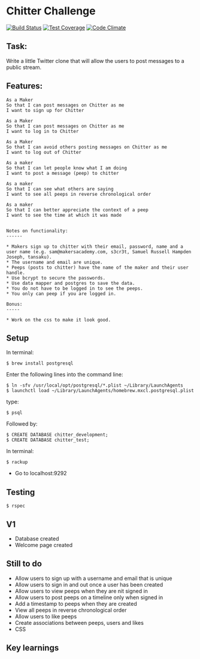 Chitter Challenge
=================
[![Build Status](https://travis-ci.org/richgeog/chitter-challenge.svg)](https://travis-ci.org/richgeog/chitter-challenge) [![Test Coverage](https://codeclimate.com/github/richgeog/chitter-challenge/badges/coverage.svg)](https://codeclimate.com/github/richgeog/chitter-challenge/coverage) [![Code Climate](https://codeclimate.com/github/richgeog/chitter-challenge/badges/gpa.svg)](https://codeclimate.com/github/richgeog/chitter-challenge)

## Task:

Write a little Twitter clone that will allow the users to post messages to a public stream.

## Features:

````
As a Maker
So that I can post messages on Chitter as me
I want to sign up for Chitter

As a Maker
So that I can post messages on Chitter as me
I want to log in to Chitter

As a Maker
So that I can avoid others posting messages on Chitter as me
I want to log out of Chitter

As a maker
So that I can let people know what I am doing
I want to post a message (peep) to chitter

As a maker
So that I can see what others are saying
I want to see all peeps in reverse chronological order

As a maker
So that I can better appreciate the context of a peep
I want to see the time at which it was made


Notes on functionality:
------

* Makers sign up to chitter with their email, password, name and a user name (e.g. sam@makersacademy.com, s3cr3t, Samuel Russell Hampden Joseph, tansaku).
* The username and email are unique.
* Peeps (posts to chitter) have the name of the maker and their user handle.
* Use bcrypt to secure the passwords.
* Use data mapper and postgres to save the data.
* You do not have to be logged in to see the peeps.
* You only can peep if you are logged in.

Bonus:
-----

* Work on the css to make it look good.
````

## Setup

In terminal:
````
$ brew install postgresql
````

Enter the following lines into the command line:
````
$ ln -sfv /usr/local/opt/postgresql/*.plist ~/Library/LaunchAgents
$ launchctl load ~/Library/LaunchAgents/homebrew.mxcl.postgresql.plist
````

type:
````
$ psql
````

Followed by:
````
$ CREATE DATABASE chitter_development;
$ CREATE DATABASE chitter_test;
````

In terminal:
````
$ rackup
````
* Go to localhost:9292

## Testing

````
$ rspec
````

## V1

* Database created
* Welcome page created

## Still to do

* Allow users to sign up with a username and email that is unique
* Allow users to sign in and out once a user has been created
* Allow users to view peeps when they are nit signed in
* Allow users to post peeps on a timeline only when signed in
* Add a timestamp to peeps when they are created
* View all peeps in reverse chronological order
* Allow users to like peeps
* Create associations between peeps, users and likes
* CSS

## Key learnings
